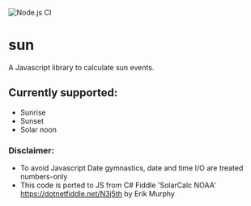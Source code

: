 ![Node.js CI](https://github.com/oyve/sun/workflows/Node.js%20CI/badge.svg?branch=main)
# sun
A Javascript library to calculate sun events.

## Currently supported:

* Sunrise
* Sunset
* Solar noon

### Disclaimer:
* To avoid Javascript Date gymnastics, date and time I/O are treated numbers-only
* This code is ported to JS from C# Fiddle 'SolarCalc NOAA' https://dotnetfiddle.net/N3j5th by Erik Murphy